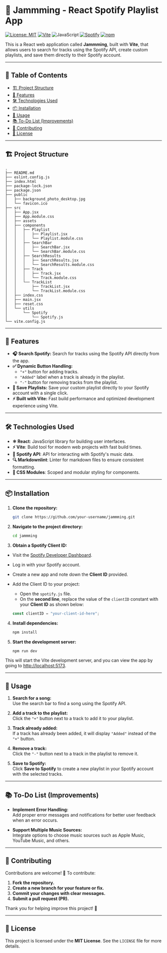 # 🎵 Jammming - React Spotify Playlist App

[![License: MIT](https://img.shields.io/badge/License-MIT-yellow.svg)](https://opensource.org/licenses/MIT)
[![Vite](https://img.shields.io/badge/Vite-B73BFE?style=for-the-badge&logo=vite&logoColor=FFD62E)](https://vite.dev/)
![JavaScript](https://img.shields.io/badge/JavaScript-323330?style=for-the-badge&logo=javascript&logoColor=F7DF1E)
[![Spotify](https://img.shields.io/badge/Spotify-1ED760?&style=for-the-badge&logo=spotify&logoColor=white)](https://developer.spotify.com/dashboard)
[![npm](https://img.shields.io/badge/npm-CB3837?style=for-the-badge&logo=npm&logoColor=white)](https://www.npmjs.com/)

This is a React web application called **Jammming**, built with **Vite**, that allows users to search for tracks using the Spotify API, create custom playlists, and save them directly to their Spotify account.

---

## 📑 Table of Contents

- [🏗️ Project Structure](#project-structure)
- [🚀 Features](#features)
- [🛠️ Technologies Used](#technologies-used)
- [📦 Installation](#installation)
- [📖 Usage](#usage)
- [📚 To-Do List (Improvements)](#to-do-list-improvements)
- [🤝 Contributing](#contributing)
- [📃 License](#license)

---

<h2 id="project-structure">🏗️ Project Structure</h2>

```plaintext
.
├── README.md
├── eslint.config.js
├── index.html
├── package-lock.json
├── package.json
├── public
│   ├── background_photo_desktop.jpg
│   └── favicon.ico
├── src
│   ├── App.jsx
│   ├── App.module.css
│   ├── assets
│   ├── components
│   │   ├── Playlist
│   │   │   ├── Playlist.jsx
│   │   │   └── Playlist.module.css
│   │   ├── SearchBar
│   │   │   ├── SearchBar.jsx
│   │   │   └── SearchBar.module.css
│   │   ├── SearchResults
│   │   │   ├── SearchResults.jsx
│   │   │   └── SearchResults.module.css
│   │   ├── Track
│   │   │   ├── Track.jsx
│   │   │   └── Track.module.css
│   │   └── TrackList
│   │       ├── TrackList.jsx
│   │       └── TrackList.module.css
│   ├── index.css
│   ├── main.jsx
│   ├── reset.css
│   └── utils
│       └── Spotify
│           └── Spotify.js
└── vite.config.js
```

---

<h2 id="features">🚀 Features</h2>

- **🎧 Search Spotify:** Search for tracks using the Spotify API directly from the app.  
- **✅ Dynamic Button Handling:**  
  - `"+"` button for adding tracks.  
  - `"Added"` label when a track is already in the playlist.  
  - `"-"` button for removing tracks from the playlist.  
- **🎼 Save Playlists:** Save your custom playlist directly to your Spotify account with a single click.  
- **⚡ Built with Vite:** Fast build performance and optimized development experience using Vite.  

---

<h2 id="technologies-used">🛠️ Technologies Used</h2>

- **⚛️ React**: JavaScript library for building user interfaces.
- **⚡ Vite**: Build tool for modern web projects with fast build times.
- **🎵 Spotify API**: API for interacting with Spotify's music data.
- **🔍 Markdownlint**: Linter for markdown files to ensure consistent formatting.
- **🎨 CSS Modules**: Scoped and modular styling for components.

---

<h2 id="installation">📦 Installation</h2>

1. **Clone the repository:**

   ```bash
   git clone https://github.com/your-username/jammming.git
   ```

2. **Navigate to the project directory:**

    ```bash
   cd jammming
   ```

3. **Obtain a Spotify Client ID:**

- Visit the [Spotify Developer Dashboard](https://developer.spotify.com/dashboard).
- Log in with your Spotify account.
- Create a new app and note down the **Client ID** provided.  
- Add the Client ID to your project:  
  - Open the `spotify.js` file.
  - On the **second line**, replace the value of the `clientID` constant with your **Client ID** as shown below:

   ```javascript
   const clientID = "your-client-id-here";
   ```

4. **Install dependencies:**

    ```bash
   npm install
   ```

5. **Start the development server:**

    ```bash
   npm run dev
   ```

This will start the Vite development server, and you can view the app by going to [http://localhost:5173](http://localhost:5173).

---

<h2 id="usage">📖 Usage</h2>

1. **Search for a song:**  
   Use the search bar to find a song using the Spotify API.  

2. **Add a track to the playlist:**  
   Click the `"+"` button next to a track to add it to your playlist.  

3. **Track already added:**  
   If a track has already been added, it will display `"Added"` instead of the `"+"` button.  

4. **Remove a track:**  
   Click the `"-"` button next to a track in the playlist to remove it.  

5. **Save to Spotify:**  
   Click **Save to Spotify** to create a new playlist in your Spotify account with the selected tracks.

---

<h2 id="to-do-list-improvements">📚 To-Do List (Improvements)</h2>

- **Implement Error Handling:**  
   Add proper error messages and notifications for better user feedback when an error occurs.  

- **Support Multiple Music Sources:**  
   Integrate options to choose music sources such as Apple Music, YouTube Music, and others.  

---

<h2 id="contributing">🤝 Contributing</h2>
Contributions are welcome! 🎉  
To contribute:  

1. **Fork the repository.**  
2. **Create a new branch for your feature or fix.**  
3. **Commit your changes with clear messages.**  
4. **Submit a pull request (PR).**

Thank you for helping improve this project! 🚀  

---

<h2 id="license">📃 License</h2>

This project is licensed under the **MIT License**.
See the `LICENSE` file for more details.
